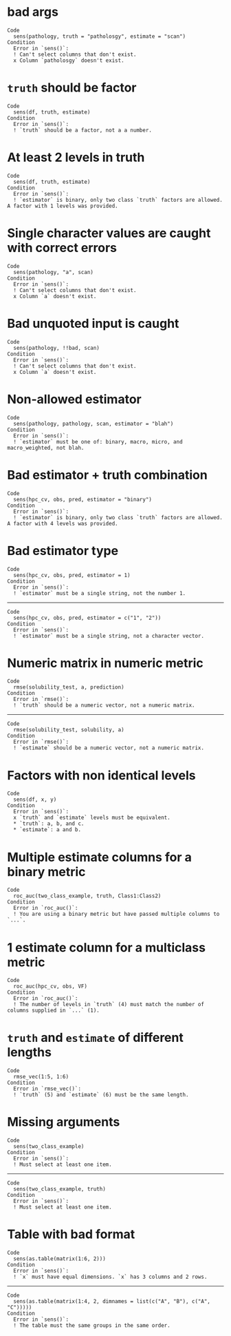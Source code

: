 # bad args

    Code
      sens(pathology, truth = "patholosgy", estimate = "scan")
    Condition
      Error in `sens()`:
      ! Can't select columns that don't exist.
      x Column `patholosgy` doesn't exist.

# `truth` should be factor

    Code
      sens(df, truth, estimate)
    Condition
      Error in `sens()`:
      ! `truth` should be a factor, not a a number.

# At least 2 levels in truth

    Code
      sens(df, truth, estimate)
    Condition
      Error in `sens()`:
      ! `estimator` is binary, only two class `truth` factors are allowed. A factor with 1 levels was provided.

# Single character values are caught with correct errors

    Code
      sens(pathology, "a", scan)
    Condition
      Error in `sens()`:
      ! Can't select columns that don't exist.
      x Column `a` doesn't exist.

# Bad unquoted input is caught

    Code
      sens(pathology, !!bad, scan)
    Condition
      Error in `sens()`:
      ! Can't select columns that don't exist.
      x Column `a` doesn't exist.

# Non-allowed estimator

    Code
      sens(pathology, pathology, scan, estimator = "blah")
    Condition
      Error in `sens()`:
      ! `estimator` must be one of: binary, macro, micro, and macro_weighted, not blah.

# Bad estimator + truth combination

    Code
      sens(hpc_cv, obs, pred, estimator = "binary")
    Condition
      Error in `sens()`:
      ! `estimator` is binary, only two class `truth` factors are allowed. A factor with 4 levels was provided.

# Bad estimator type

    Code
      sens(hpc_cv, obs, pred, estimator = 1)
    Condition
      Error in `sens()`:
      ! `estimator` must be a single string, not the number 1.

---

    Code
      sens(hpc_cv, obs, pred, estimator = c("1", "2"))
    Condition
      Error in `sens()`:
      ! `estimator` must be a single string, not a character vector.

# Numeric matrix in numeric metric

    Code
      rmse(solubility_test, a, prediction)
    Condition
      Error in `rmse()`:
      ! `truth` should be a numeric vector, not a numeric matrix.

---

    Code
      rmse(solubility_test, solubility, a)
    Condition
      Error in `rmse()`:
      ! `estimate` should be a numeric vector, not a numeric matrix.

# Factors with non identical levels

    Code
      sens(df, x, y)
    Condition
      Error in `sens()`:
      x `truth` and `estimate` levels must be equivalent.
      * `truth`: a, b, and c.
      * `estimate`: a and b.

# Multiple estimate columns for a binary metric

    Code
      roc_auc(two_class_example, truth, Class1:Class2)
    Condition
      Error in `roc_auc()`:
      ! You are using a binary metric but have passed multiple columns to `...`.

# 1 estimate column for a multiclass metric

    Code
      roc_auc(hpc_cv, obs, VF)
    Condition
      Error in `roc_auc()`:
      ! The number of levels in `truth` (4) must match the number of columns supplied in `...` (1).

# `truth` and `estimate` of different lengths

    Code
      rmse_vec(1:5, 1:6)
    Condition
      Error in `rmse_vec()`:
      ! `truth` (5) and `estimate` (6) must be the same length.

# Missing arguments

    Code
      sens(two_class_example)
    Condition
      Error in `sens()`:
      ! Must select at least one item.

---

    Code
      sens(two_class_example, truth)
    Condition
      Error in `sens()`:
      ! Must select at least one item.

# Table with bad format

    Code
      sens(as.table(matrix(1:6, 2)))
    Condition
      Error in `sens()`:
      ! `x` must have equal dimensions. `x` has 3 columns and 2 rows.

---

    Code
      sens(as.table(matrix(1:4, 2, dimnames = list(c("A", "B"), c("A", "C")))))
    Condition
      Error in `sens()`:
      ! The table must the same groups in the same order.

